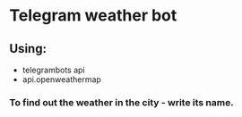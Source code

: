 <h1>Telegram weather bot</h1>
<h2>Using:</h2>
<ul>
  <li>telegrambots api</li>
  <li>api.openweathermap</li>
</ul>
<h3>To find out the weather in the city - write its name.</h3>
